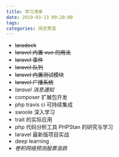 ```yaml
---
title: 学习清单
date: 2019-03-13 09:20:00
tags:
categories: 闲言赘语
---
```



* ~~laradock~~
* ~~laravel 内置 vue 的用法~~
* ~~laravel 事件~~
* ~~laravel 队列~~
* ~~laravel 内置测试模块~~
* ~~laravel 广播系统~~
* _laravel 消息通知_
* composer 扩展包开发
* php travis ci 可持续集成
* swoole 深入学习
* trait 的实际应用
* php 代码分析工具 PHPStan 的研究与学习
* laravel 最新版项目实战
* deep learning
* _卷积网络预测股票涨跌_
